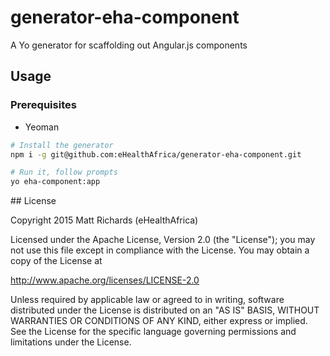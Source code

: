 # generator-eha-component

A Yo generator for scaffolding out Angular.js components

## Usage

### Prerequisites

- Yeoman

```bash
# Install the generator
npm i -g git@github.com:eHealthAfrica/generator-eha-component.git

# Run it, follow prompts
yo eha-component:app
```

## License

Copyright 2015 Matt Richards (eHealthAfrica)

Licensed under the Apache License, Version 2.0 (the "License"); you may not use this file except in compliance with the License.  You may obtain a copy of the License at

http://www.apache.org/licenses/LICENSE-2.0

Unless required by applicable law or agreed to in writing, software distributed under the License is distributed on an "AS IS" BASIS, WITHOUT WARRANTIES OR CONDITIONS OF ANY KIND, either express or implied.  See the License for the specific language governing permissions and limitations under the License.
